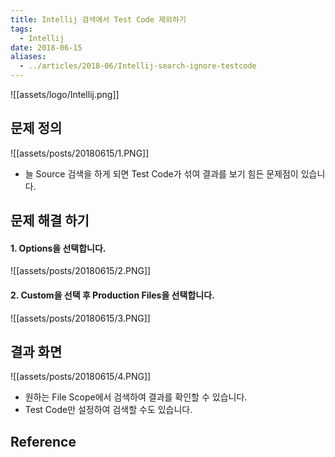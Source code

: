 ```yaml
---
title: Intellij 검색에서 Test Code 제외하기
tags:
  - Intellij
date: 2018-06-15
aliases: 
  - ../articles/2018-06/Intellij-search-ignore-testcode
---
```



![[assets/logo/Intellij.png]]

## 문제 정의

![[assets/posts/20180615/1.PNG]]

- 늘 Source 검색을 하게 되면 Test Code가 섞여 결과를 보기 힘든 문제점이 있습니다.

## 문제 해결 하기
#### 1. Options을 선택합니다.

![[assets/posts/20180615/2.PNG]]

#### 2. Custom을 선택 후 Production Files을 선택합니다.
![[assets/posts/20180615/3.PNG]]


## 결과 화면

![[assets/posts/20180615/4.PNG]]

- 원하는 File Scope에서 검색하여 결과를 확인할 수 있습니다.
- Test Code만 설정하여 검색할 수도 있습니다.



## Reference
